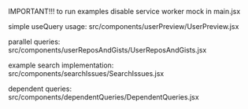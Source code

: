 IMPORTANT!!! to run examples disable service worker mock in main.jsx

simple useQuery usage: src/components/userPreview/UserPreview.jsx

parallel queries: src/components/userReposAndGists/UserReposAndGists.jsx

example search implementation: src/components/searchIssues/SearchIssues.jsx

dependent queries: src/components/dependentQueries/DependentQueries.jsx
